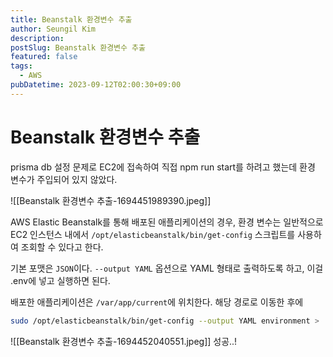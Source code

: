 ```yaml
---
title: Beanstalk 환경변수 추출
author: Seungil Kim
description: 
postSlug: Beanstalk 환경변수 추출
featured: false
tags:
  - AWS
pubDatetime: 2023-09-12T02:00:30+09:00
---
```

# Beanstalk 환경변수 추출

prisma db 설정 문제로 EC2에 접속하여 직접 npm run start를 하려고 했는데 환경 변수가 주입되어 있지 않았다.

![[Beanstalk 환경변수 추출-1694451989390.jpeg]]

AWS Elastic Beanstalk를 통해 배포된 애플리케이션의 경우, 환경 변수는 일반적으로 EC2 인스턴스 내에서 `/opt/elasticbeanstalk/bin/get-config` 스크립트를 사용하여 조회할 수 있다고 한다.

기본 포맷은 `JSON`이다. `--output YAML` 옵션으로 YAML 형태로 출력하도록 하고, 이걸 .env에 넣고 실행하면 된다.

배포한 애플리케이션은 `/var/app/current`에 위치한다. 해당 경로로 이동한 후에

```sh
sudo /opt/elasticbeanstalk/bin/get-config --output YAML environment > .env
```

![[Beanstalk 환경변수 추출-1694452040551.jpeg]]
성공..!
